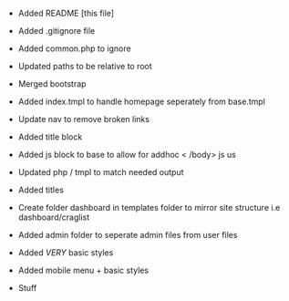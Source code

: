 * Added README [this file]
* Added .gitignore file
* Added common.php to ignore
* Updated paths to be relative to root

* Merged bootstrap
* Added index.tmpl to handle homepage seperately from base.tmpl
* Update nav to remove broken links
* Added title block
* Added js block to base to allow for addhoc < /body> js us
* Updated php / tmpl to match needed output
* Added titles
* Create folder dashboard in templates folder to mirror site structure i.e dashboard/craglist
* Added admin folder to seperate admin files from user files
* Added *VERY* basic styles
* Added mobile menu + basic styles
* Stuff

